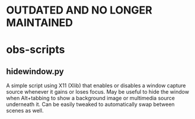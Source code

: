 # OUTDATED AND NO LONGER MAINTAINED

# obs-scripts

## hidewindow.py
  A simple script using X11 (Xlib) that enables or disables a window capture source whenever it gains or loses focus. 
  May be useful to hide the window when Alt+tabbing to show a background image or multimedia source underneath it.
  Can be easily tweaked to automatically swap between scenes as well.
